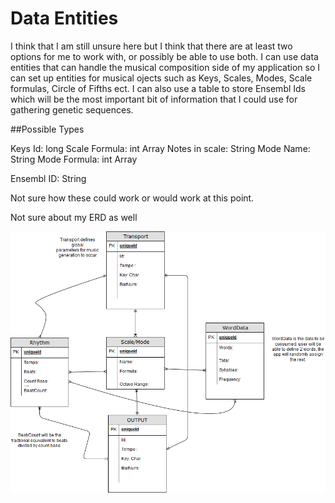 # Data Entities 

I think that I am still unsure here but I think that there are at least two options for me to work with, or possibly be able to use 
both.  I can use data entities that can handle the musical composition side of my application so I can set up entities for musical ojects
such as Keys, Scales, Modes, Scale formulas, Circle of Fifths ect.  I can also use a table to store Ensembl Ids which will be the most important bit of 
information that I could use for gathering genetic sequences.  

##Possible Types

Keys 
Id: long
Scale Formula: int Array
Notes in scale: String
Mode Name: String
Mode Formula: int Array


Ensembl ID: String 

Not sure how these could work or would work at this point.

Not sure about my ERD as well 

![](ERD.png)
